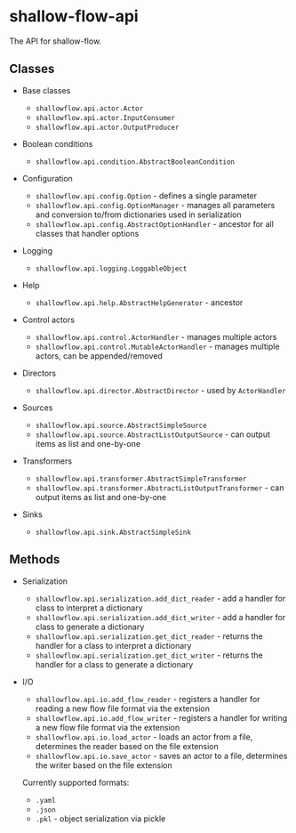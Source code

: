 # shallow-flow-api
The API for shallow-flow.

## Classes

* Base classes

  * `shallowflow.api.actor.Actor`
  * `shallowflow.api.actor.InputConsumer`
  * `shallowflow.api.actor.OutputProducer`

* Boolean conditions

  * `shallowflow.api.condition.AbstractBooleanCondition`

* Configuration

  * `shallowflow.api.config.Option` - defines a single parameter
  * `shallowflow.api.config.OptionManager` - manages all parameters and conversion to/from dictionaries used in serialization
  * `shallowflow.api.config.AbstractOptionHandler` - ancestor for all classes that handler options

* Logging

  * `shallowflow.api.logging.LoggableObject`

* Help

  * `shallowflow.api.help.AbstractHelpGenerator` - ancestor

* Control actors

  * `shallowflow.api.control.ActorHandler` - manages multiple actors
  * `shallowflow.api.control.MutableActorHandler` - manages multiple actors, can be appended/removed
    
* Directors

  * `shallowflow.api.director.AbstractDirector` - used by `ActorHandler`

* Sources

  * `shallowflow.api.source.AbstractSimpleSource`
  * `shallowflow.api.source.AbstractListOutputSource` - can output items as list and one-by-one

* Transformers

  * `shallowflow.api.transformer.AbstractSimpleTransformer`
  * `shallowflow.api.transformer.AbstractListOutputTransformer` - can output items as list and one-by-one
    
* Sinks

  * `shallowflow.api.sink.AbstractSimpleSink`


## Methods

* Serialization

  * `shallowflow.api.serialization.add_dict_reader` - add a handler for class to interpret a dictionary
  * `shallowflow.api.serialization.add_dict_writer` - add a handler for class to generate a dictionary
  * `shallowflow.api.serialization.get_dict_reader` - returns the handler for a class to interpret a dictionary
  * `shallowflow.api.serialization.get_dict_writer` - returns the handler for a class to generate a dictionary

* I/O

  * `shallowflow.api.io.add_flow_reader` - registers a handler for reading a new flow file format via the extension
  * `shallowflow.api.io.add_flow_writer` - registers a handler for writing a new flow file format via the extension
  * `shallowflow.api.io.load_actor` - loads an actor from a file, determines the reader based on the file extension
  * `shallowflow.api.io.save_actor` - saves an actor to a file, determines the writer based on the file extension

  Currently supported formats:
 
  * `.yaml`
  * `.json`
  * `.pkl` - object serialization via pickle
  